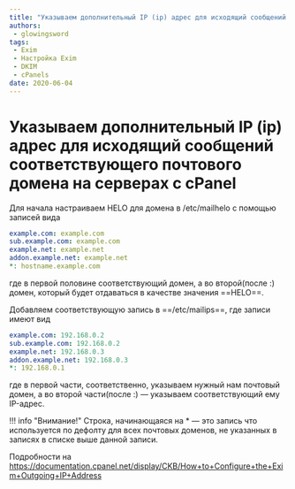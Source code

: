 ```yaml
---
title: "Указываем дополнительный IP (ip) адрес для исходящий сообщений соответствующего почтового домена на серверах с cPanel"
authors: 
 - glowingsword
tags:
 - Exim
 - Настройка Exim
 - DKIM
 - cPanels
date: 2020-06-04
---
```

# Указываем дополнительный IP (ip) адрес для исходящий сообщений соответствующего почтового домена на серверах с cPanel

Для начала настраиваем HELO для домена в /etc/mailhelo с помощью записей вида

```yaml
example.com: example.com
sub.example.com: example.com
example.net: example.net
addon.example.net: example.net
*: hostname.example.com
```

где в первой половине соответствующий домен, а во второй(после  :) домен, который будет отдаваться в качестве значения ==HELO==.

Добавляем соответствующую запись в ==/etc/mailips==, где записи имеют вид

```yaml
example.com: 192.168.0.2
sub.example.com: 192.168.0.2
example.net: 192.168.0.3
addon.example.net: 192.168.0.3
*: 192.168.0.1
```
где в первой части, соответственно, указываем нужный нам почтовый домен, а во второй части(после :) — указываем соответствующий ему IP-адрес.

!!! info "Внимание!"
    Строка, начинающаяся на * — это запись что используется по дефолту для всех почтовых доменов, не указанных в записях в списке выше данной записи.

Подробности на https://documentation.cpanel.net/display/CKB/How+to+Configure+the+Exim+Outgoing+IP+Address